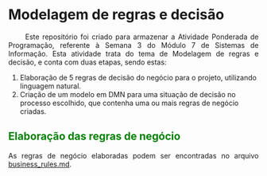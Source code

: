 # Modelagem de regras e decisão

<p align="justify">
&emsp;&emsp; Este repositório foi criado para armazenar a Atividade Ponderada de Programação, referente à Semana 3 do Módulo 7 de Sistemas de Informação. Esta atividade trata do tema de Modelagem de regras e decisão, e conta com duas etapas, sendo estas:

1. Elaboração de 5 regras de decisão do negócio para o projeto, utilizando linguagem natural.
2. Criação de um modelo em DMN para uma situação de decisão no processo escolhido, que contenha uma ou mais regras de negócio criadas.
</p>

<h2 style="color:green">Elaboração das regras de negócio</h2>

<p align="justify">As regras de negócio elaboradas podem ser encontradas no arquivo <a href="Docs/business_rules.md">business_rules.md</a>.</p>